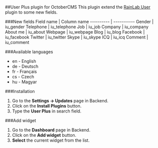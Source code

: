 ##User Plus plugin for OctoberCMS
This plugin extend the [RainLab User](https://github.com/rainlab/user-plugin) plugin to some new fields.

###New fields
Field name | Column name
---------- | -----------
Gender | iu_gender
Telephone | iu_telephone
Job | iu_job
Company | iu_company
About me | iu_about
Webpage | iu_webpage
Blog | iu_blog
Facebook | iu_facebook
Twitter | iu_twitter
Skype | iu_skype
ICQ | iu_icq
Comment | iu_comment

###Available languages
* en - English
* de - Deutsch
* fr - Français
* cs - Czech
* hu - Magyar

###Installation
1. Go to the __Settings -> Updates__ page in Backend.
1. Click on the __Install Plugins__ button.
1. Type the __User Plus__ in search field.

###Add widget
1. Go to the __Dashboard__ page in Backend.
1. Click on the __Add widget__ button.
1. __Select__ the current widget from the list.
